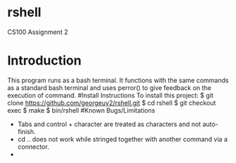 # rshell
CS100 Assignment 2
# Introduction 
This program runs as a bash terminal. It functions with the same commands as a standard bash terminal and uses perror() to give feedback on the execution of command.
#Install Instructions
To install this project:
    $ git clone https://github.com/georgeuy2/rshell.git
	$ cd rshell
	$ git checkout exec
	$ make
	$ bin/rshell
#Known Bugs/Limitations
* Tabs and control + character are treated as characters and not auto-finish.
* cd .. does not work while stringed together with another command via a connector.
* 
